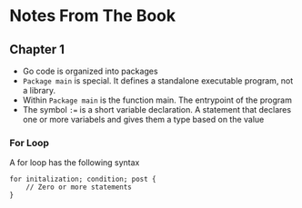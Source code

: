 # Notes From The Book

## Chapter 1
* Go code is organized into packages
* `Package main` is special. It defines a standalone executable program, not a library.
* Within `Package main` is the function main. The entrypoint of the program
* The symbol `:=` is a short variable declaration. A statement that declares one or more variabels and gives them a type based on the value

### For Loop
A for loop has the following syntax

```
for initalization; condition; post {
    // Zero or more statements
}
```



